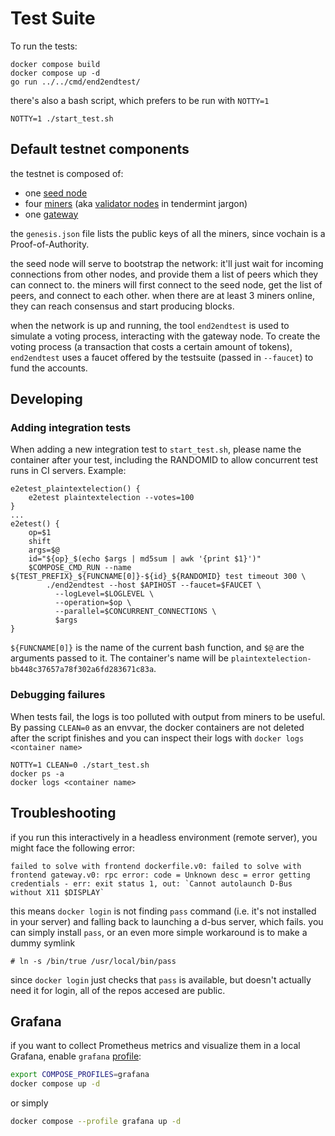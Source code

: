 # Test Suite

To run the tests:

```
docker compose build
docker compose up -d
go run ../../cmd/end2endtest/
```

there's also a bash script, which prefers to be run with `NOTTY=1`
```
NOTTY=1 ./start_test.sh
```

## Default testnet components

the testnet is composed of:

 * one [seed node](https://docs.tendermint.com/master/nodes/#seed-nodes)
 * four [miners](https://docs.vocdoni.io/architecture/services/vochain.html#miner) (aka [validator nodes](https://docs.tendermint.com/master/nodes/#validators) in tendermint jargon)
 * one [gateway](https://docs.vocdoni.io/architecture/components.html#gateway)

the `genesis.json` file lists the public keys of all the miners, since vochain is a Proof-of-Authority.

the seed node will serve to bootstrap the network: it'll just wait for incoming connections from other nodes, and provide them a list of peers which they can connect to.
the miners will first connect to the seed node, get the list of peers, and connect to each other. when there are at least 3 miners online, they can reach consensus and start producing blocks.

when the network is up and running, the tool `end2endtest` is used to simulate a voting process, interacting with the gateway node. To create the voting process (a transaction that costs a certain amount of tokens), `end2endtest` uses a faucet offered by the testsuite (passed in `--faucet`) to fund the accounts.

## Developing
### Adding integration tests
When adding a new integration test to `start_test.sh`, please name the container after your test, including the RANDOMID to allow concurrent test runs in CI servers. Example:
```
e2etest_plaintextelection() {
	e2etest plaintextelection --votes=100
}
...
e2etest() {
	op=$1
	shift
	args=$@
	id="${op}_$(echo $args | md5sum | awk '{print $1}')"
	$COMPOSE_CMD_RUN --name ${TEST_PREFIX}_${FUNCNAME[0]}-${id}_${RANDOMID} test timeout 300 \
		./end2endtest --host $APIHOST --faucet=$FAUCET \
		  --logLevel=$LOGLEVEL \
		  --operation=$op \
		  --parallel=$CONCURRENT_CONNECTIONS \
 		  $args
}
```
`${FUNCNAME[0]}` is the name of the current bash function, and `$@` are the arguments passed to it. The container's name will be `plaintextelection-bb448c37657a78f302a6fd283671c83a`.

### Debugging failures
When tests fail, the logs is too polluted with output from miners to be useful. By passing `CLEAN=0` as an envvar, the docker containers are not deleted after the script finishes and you can inspect their logs with `docker logs <container name>`

```
NOTTY=1 CLEAN=0 ./start_test.sh
docker ps -a
docker logs <container name>
```

## Troubleshooting

if you run this interactively in a headless environment (remote server), you might face the following error:

```
failed to solve with frontend dockerfile.v0: failed to solve with frontend gateway.v0: rpc error: code = Unknown desc = error getting credentials - err: exit status 1, out: `Cannot autolaunch D-Bus without X11 $DISPLAY`
```
this means `docker login` is not finding `pass` command (i.e. it's not installed in your server) and falling back to launching a d-bus server, which fails.
you can simply install `pass`, or an even more simple workaround is to make a dummy symlink
```
# ln -s /bin/true /usr/local/bin/pass
```
since `docker login` just checks that `pass` is available, but doesn't actually need it for login, all of the repos accesed are public.

## Grafana

if you want to collect Prometheus metrics and visualize them in a local Grafana, enable `grafana` [profile](https://docs.docker.com/compose/profiles/):

```sh
export COMPOSE_PROFILES=grafana
docker compose up -d
```

or simply

```sh
docker compose --profile grafana up -d
```
